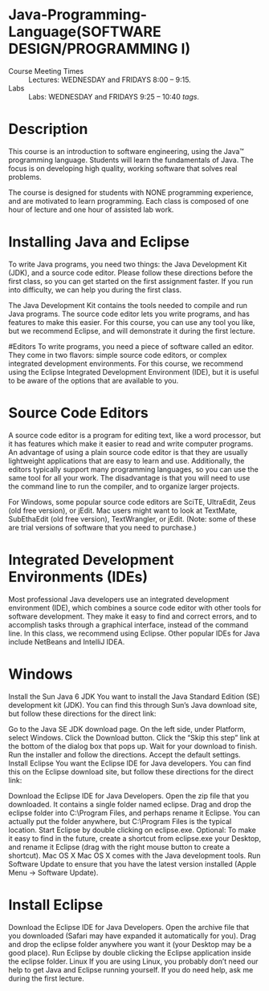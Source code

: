 # Java-Programming-Language(SOFTWARE DESIGN/PROGRAMMING I)


<dl>
  <dt>Course Meeting Times</dt>
  <dd>Lectures: WEDNESDAY and FRIDAYS 8:00 – 9:15.</dd>

  <dt>Labs</dt>
  <dd>Labs: WEDNESDAY and FRIDAYS 9:25 – 10:40 <em>tags</em>.</dd>
</dl>



# Description
This course is an introduction to software engineering, using the Java™ programming language. Students will learn the fundamentals of Java. The focus is on developing high quality, working software that solves real problems.

The course is designed for students with NONE programming experience,  and are motivated to learn programming.  Each class is composed of one hour of lecture and one hour of assisted lab work.

# Installing Java and Eclipse
To write Java programs, you need two things: the Java Development Kit (JDK), and a source code editor. Please follow these directions before the first class, so you can get started on the first assignment faster. If you run into difficulty, we can help you during the first class.

The Java Development Kit contains the tools needed to compile and run Java programs. The source code editor lets you write programs, and has features to make this easier. For this course, you can use any tool you like, but we recommend Eclipse, and will demonstrate it during the first lecture.

#Editors
To write programs, you need a piece of software called an editor. They come in two flavors: simple source code editors, or complex integrated development environments. For this course, we recommend using the Eclipse Integrated Development Environment (IDE), but it is useful to be aware of the options that are available to you.

# Source Code Editors
A source code editor is a program for editing text, like a word processor, but it has features which make it easier to read and write computer programs. An advantage of using a plain source code editor is that they are usually lightweight applications that are easy to learn and use. Additionally, the editors typically support many programming languages, so you can use the same tool for all your work. The disadvantage is that you will need to use the command line to run the compiler, and to organize larger projects.

For Windows, some popular source code editors are SciTE, UltraEdit, Zeus (old free version), or jEdit. Mac users might want to look at TextMate, SubEthaEdit (old free version), TextWrangler, or jEdit. (Note: some of these are trial versions of software that you need to purchase.)

# Integrated Development Environments (IDEs)
Most professional Java developers use an integrated development environment (IDE), which combines a source code editor with other tools for software development. They make it easy to find and correct errors, and to accomplish tasks through a graphical interface, instead of the command line. In this class, we recommend using Eclipse. Other popular IDEs for Java include NetBeans and IntelliJ IDEA.

# Windows
Install the Sun Java 6 JDK
You want to install the Java Standard Edition (SE) development kit (JDK). You can find this through Sun’s Java download site, but follow these directions for the direct link:

Go to the Java SE JDK download page.
On the left side, under Platform, select Windows.
Click the Download button.
Click the “Skip this step” link at the bottom of the dialog box that pops up.
Wait for your download to finish.
Run the installer and follow the directions. Accept the default settings.
Install Eclipse
You want the Eclipse IDE for Java developers. You can find this on the Eclipse download site, but follow these directions for the direct link:

Download the Eclipse IDE for Java Developers.
Open the zip file that you downloaded. It contains a single folder named eclipse.
Drag and drop the eclipse folder into C:\Program Files, and perhaps rename it Eclipse. You can actually put the folder anywhere, but C:\Program Files is the typical location.
Start Eclipse by double clicking on eclipse.exe.
Optional: To make it easy to find in the future, create a shortcut from eclipse.exe your Desktop, and rename it Eclipse (drag with the right mouse button to create a shortcut).
Mac OS X
Mac OS X comes with the Java development tools. Run Software Update to ensure that you have the latest version installed (Apple Menu → Software Update).

# Install Eclipse
Download the Eclipse IDE for Java Developers.
Open the archive file that you downloaded (Safari may have expanded it automatically for you).
Drag and drop the eclipse folder anywhere you want it (your Desktop may be a good place).
Run Eclipse by double clicking the Eclipse application inside the eclipse folder.
Linux
If you are using Linux, you probably don’t need our help to get Java and Eclipse running yourself. If you do need help, ask me during the first lecture.
